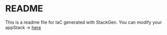 # README
This is a readme file for IaC generated with StackGen.
You can modify your appStack -> [here](http://main.dev.stackgen.com/appstacks/201f45f9-24f3-4766-b03c-0a6d6c327cd4)
